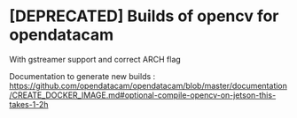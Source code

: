 # [DEPRECATED] Builds of opencv for opendatacam

With gstreamer support and correct ARCH flag

Documentation to generate new builds : https://github.com/opendatacam/opendatacam/blob/master/documentation/CREATE_DOCKER_IMAGE.md#optional-compile-opencv-on-jetson-this-takes-1-2h

